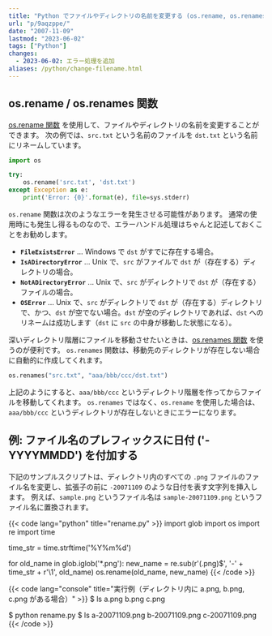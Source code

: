 ```yaml
---
title: "Python でファイルやディレクトリの名前を変更する (os.rename, os.renames)"
url: "p/9aqzppe/"
date: "2007-11-09"
lastmod: "2023-06-02"
tags: ["Python"]
changes:
  - 2023-06-02: エラー処理を追加
aliases: /python/change-filename.html
---
```


os.rename / os.renames 関数
----

[os.rename 関数](https://docs.python.org/ja/3/library/os.html?highlight=os%20rename#os.rename) を使用して、ファイルやディレクトリの名前を変更することができます。
次の例では、`src.txt` という名前のファイルを `dst.txt` という名前にリネームしています。

```python
import os

try:
    os.rename('src.txt', 'dst.txt')
except Exception as e:
    print('Error: {0}'.format(e), file=sys.stderr)
```

`os.rename` 関数は次のようなエラーを発生させる可能性があります。
通常の使用時にも発生し得るものなので、エラーハンドル処理はちゃんと記述しておくことをお勧めします。

- __`FileExistsError`__ ... Windows で `dst` がすでに存在する場合。
- __`IsADirectoryError`__ ... Unix で、`src` がファイルで `dst` が（存在する）ディレクトリの場合。
- __`NotADirectoryError`__ ... Unix で、`src` がディレクトリで `dst` が（存在する）ファイルの場合。
- __`OSError`__ ... Unix で、`src` がディレクトリで `dst` が（存在する）ディレクトリで、かつ、`dst` が空でない場合。`dst` が空のディレクトリであれば、`dst` へのリネームは成功します（`dst` に `src` の中身が移動した状態になる）。

深いディレクトリ階層にファイルを移動させたいときは、[os.renames 関数](https://docs.python.org/ja/3/library/os.html?highlight=os%20rename#os.renames) を使うのが便利です。
`os.renames` 関数は、移動先のディレクトリが存在しない場合に自動的に作成してくれます。

```python
os.renames("src.txt", "aaa/bbb/ccc/dst.txt")
```

上記のようにすると、`aaa/bbb/ccc` というディレクトリ階層を作ってからファイルを移動してくれます。
`os.renames` ではなく、`os.rename` を使用した場合は、`aaa/bbb/ccc` というディレクトリが存在しないときにエラーになります。


例: ファイル名のプレフィックスに日付 ('-YYYYMMDD') を付加する
----

下記のサンプルスクリプトは、ディレクトリ内のすべての `.png` ファイルのファイル名を変更し、拡張子の前に `-20071109` のような日付を表す文字列を挿入します。
例えば、`sample.png` というファイル名は `sample-20071109.png` というファイル名に置換されます。

{{< code lang="python" title="rename.py" >}}
import glob
import os
import re
import time

time_str = time.strftime('%Y%m%d')

for old_name in glob.iglob('*.png'):
    new_name = re.sub(r'(\.png)$', '-' + time_str + r'\1', old_name)
    os.rename(old_name, new_name)
{{< /code >}}

{{< code lang="console" title="実行例（ディレクトリ内に a.png, b.png, c.png がある場合）" >}}
$ ls
a.png
b.png
c.png

$ python rename.py
$ ls
a-20071109.png
b-20071109.png
c-20071109.png
{{< /code >}}


